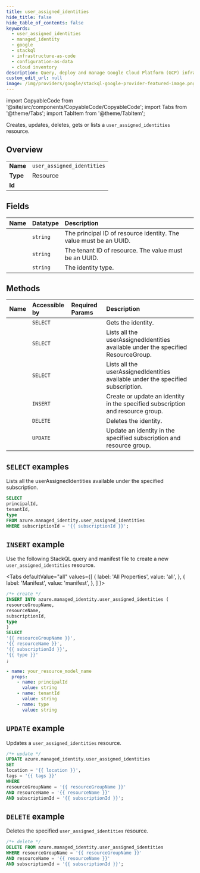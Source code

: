 ```yaml
---
title: user_assigned_identities
hide_title: false
hide_table_of_contents: false
keywords:
  - user_assigned_identities
  - managed_identity
  - google
  - stackql
  - infrastructure-as-code
  - configuration-as-data
  - cloud inventory
description: Query, deploy and manage Google Cloud Platform (GCP) infrastructure and resources using SQL
custom_edit_url: null
image: /img/providers/google/stackql-google-provider-featured-image.png
---
```


import CopyableCode from '@site/src/components/CopyableCode/CopyableCode';
import Tabs from '@theme/Tabs';
import TabItem from '@theme/TabItem';

Creates, updates, deletes, gets or lists a <code>user_assigned_identities</code> resource.

## Overview
<table><tbody>
<tr><td><b>Name</b></td><td><code>user_assigned_identities</code></td></tr>
<tr><td><b>Type</b></td><td>Resource</td></tr>
<tr><td><b>Id</b></td><td><CopyableCode code="azure.managed_identity.user_assigned_identities" /></td></tr>
</tbody></table>

## Fields
| Name | Datatype | Description |
|:-----|:---------|:------------|
| <CopyableCode code="principalId" /> | `string` | The principal ID of resource identity. The value must be an UUID. |
| <CopyableCode code="tenantId" /> | `string` | The tenant ID of resource. The value must be an UUID. |
| <CopyableCode code="type" /> | `string` | The identity type. |

## Methods
| Name | Accessible by | Required Params | Description |
|:-----|:--------------|:----------------|:------------|
| <CopyableCode code="get" /> | `SELECT` | <CopyableCode code="resourceGroupName, resourceName, subscriptionId" /> | Gets the identity. |
| <CopyableCode code="list_by_resource_group" /> | `SELECT` | <CopyableCode code="resourceGroupName, subscriptionId" /> | Lists all the userAssignedIdentities available under the specified ResourceGroup. |
| <CopyableCode code="list_by_subscription" /> | `SELECT` | <CopyableCode code="subscriptionId" /> | Lists all the userAssignedIdentities available under the specified subscription. |
| <CopyableCode code="create_or_update" /> | `INSERT` | <CopyableCode code="resourceGroupName, resourceName, subscriptionId" /> | Create or update an identity in the specified subscription and resource group. |
| <CopyableCode code="delete" /> | `DELETE` | <CopyableCode code="resourceGroupName, resourceName, subscriptionId" /> | Deletes the identity. |
| <CopyableCode code="update" /> | `UPDATE` | <CopyableCode code="resourceGroupName, resourceName, subscriptionId" /> | Update an identity in the specified subscription and resource group. |

## `SELECT` examples

Lists all the userAssignedIdentities available under the specified subscription.


```sql
SELECT
principalId,
tenantId,
type
FROM azure.managed_identity.user_assigned_identities
WHERE subscriptionId = '{{ subscriptionId }}';
```
## `INSERT` example

Use the following StackQL query and manifest file to create a new <code>user_assigned_identities</code> resource.

<Tabs
    defaultValue="all"
    values={[
        { label: 'All Properties', value: 'all', },
        { label: 'Manifest', value: 'manifest', },
    ]
}>
<TabItem value="all">

```sql
/*+ create */
INSERT INTO azure.managed_identity.user_assigned_identities (
resourceGroupName,
resourceName,
subscriptionId,
type
)
SELECT 
'{{ resourceGroupName }}',
'{{ resourceName }}',
'{{ subscriptionId }}',
'{{ type }}'
;
```
</TabItem>
<TabItem value="manifest">

```yaml
- name: your_resource_model_name
  props:
    - name: principalId
      value: string
    - name: tenantId
      value: string
    - name: type
      value: string

```
</TabItem>
</Tabs>

## `UPDATE` example

Updates a <code>user_assigned_identities</code> resource.

```sql
/*+ update */
UPDATE azure.managed_identity.user_assigned_identities
SET 
location = '{{ location }}',
tags = '{{ tags }}'
WHERE 
resourceGroupName = '{{ resourceGroupName }}'
AND resourceName = '{{ resourceName }}'
AND subscriptionId = '{{ subscriptionId }}';
```

## `DELETE` example

Deletes the specified <code>user_assigned_identities</code> resource.

```sql
/*+ delete */
DELETE FROM azure.managed_identity.user_assigned_identities
WHERE resourceGroupName = '{{ resourceGroupName }}'
AND resourceName = '{{ resourceName }}'
AND subscriptionId = '{{ subscriptionId }}';
```
